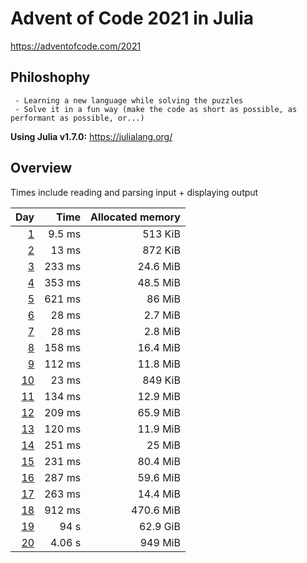 # Advent of Code 2021 in Julia

<https://adventofcode.com/2021>

## Philoshophy

     - Learning a new language while solving the puzzles
     - Solve it in a fun way (make the code as short as possible, as performant as possible, or...)

**Using Julia v1.7.0:** <https://julialang.org/>

## Overview

Times include reading and parsing input + displaying output

 | Day | Time | Allocated memory |
 | ---: | ---: | ---: |
 | [1](https://adventofcode.com/2021/day/1) | 9.5 ms | 513 KiB |
 | [2](https://adventofcode.com/2021/day/2) | 13 ms | 872 KiB |
 | [3](https://adventofcode.com/2021/day/3) | 233 ms | 24.6 MiB |
 | [4](https://adventofcode.com/2021/day/4) | 353 ms | 48.5 MiB |
 | [5](https://adventofcode.com/2021/day/5) | 621 ms | 86 MiB |
 | [6](https://adventofcode.com/2021/day/6) |  28 ms | 2.7 MiB |
 | [7](https://adventofcode.com/2021/day/7) |  28 ms | 2.8 MiB |
 | [8](https://adventofcode.com/2021/day/8) | 158 ms | 16.4 MiB |
 | [9](https://adventofcode.com/2021/day/9) | 112 ms | 11.8 MiB |
 | [10](https://adventofcode.com/2021/day/10) | 23 ms | 849 KiB |
 | [11](https://adventofcode.com/2021/day/11) | 134 ms | 12.9 MiB |
 | [12](https://adventofcode.com/2021/day/12) | 209 ms | 65.9 MiB |
 | [13](https://adventofcode.com/2021/day/13) | 120 ms | 11.9 MiB |
 | [14](https://adventofcode.com/2021/day/14) | 251 ms | 25 MiB |
 | [15](https://adventofcode.com/2021/day/15) | 231 ms | 80.4 MiB |
 | [16](https://adventofcode.com/2021/day/16) | 287 ms | 59.6 MiB |
 | [17](https://adventofcode.com/2021/day/17) | 263 ms | 14.4 MiB |
 | [18](https://adventofcode.com/2021/day/18) | 912 ms | 470.6 MiB |
 | [19](https://adventofcode.com/2021/day/19) | 94 s | 62.9 GiB |
 | [20](https://adventofcode.com/2021/day/20) | 4.06 s | 949 MiB |
